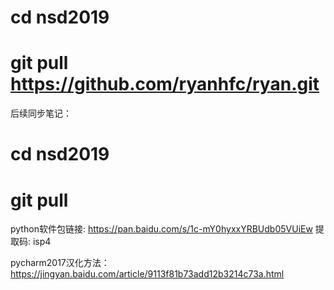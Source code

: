 # cd nsd2019
# git pull https://github.com/ryanhfc/ryan.git
后续同步笔记：
# cd nsd2019
# git pull

python软件包链接: 
https://pan.baidu.com/s/1c-mY0hyxxYRBUdb05VUiEw 提取码: isp4 

pycharm2017汉化方法：
https://jingyan.baidu.com/article/9113f81b73add12b3214c73a.html
